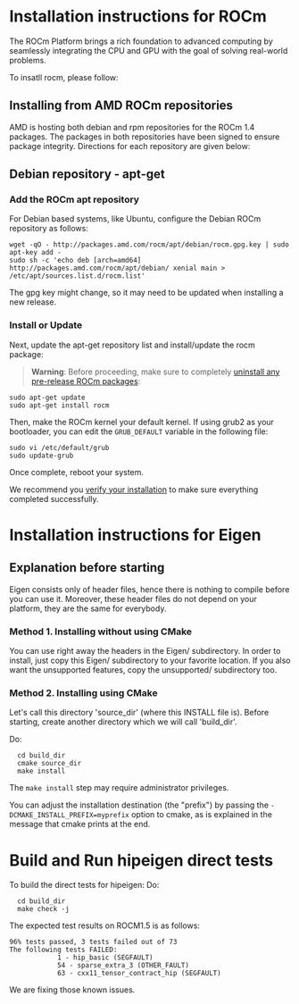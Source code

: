 # Installation instructions for ROCm
The ROCm Platform brings a rich foundation to advanced computing by seamlessly integrating the CPU and GPU with the goal of solving real-world problems.

To insatll rocm, please follow:
## Installing from AMD ROCm repositories
AMD is hosting both debian and rpm repositories for the ROCm 1.4 packages. The
packages in both repositories have been signed to ensure package integrity.
Directions for each repository are given below:

## Debian repository - apt-get

### Add the ROCm apt repository
For Debian based systems, like Ubuntu, configure the Debian ROCm repository as
follows:

```shell
wget -qO - http://packages.amd.com/rocm/apt/debian/rocm.gpg.key | sudo apt-key add -
sudo sh -c 'echo deb [arch=amd64] http://packages.amd.com/rocm/apt/debian/ xenial main > /etc/apt/sources.list.d/rocm.list'
```
The gpg key might change, so it may need to be updated when installing a new 
release.

### Install or Update
Next, update the apt-get repository list and install/update the rocm package:

>**Warning**: Before proceeding, make sure to completely
>[uninstall any pre-release ROCm packages](https://github.com/RadeonOpenCompute/ROCm#removing-pre-release-packages):

```shell
sudo apt-get update
sudo apt-get install rocm
```
Then, make the ROCm kernel your default kernel. If using grub2 as your
bootloader, you can edit the `GRUB_DEFAULT` variable in the following file:

```shell
sudo vi /etc/default/grub
sudo update-grub
```

Once complete, reboot your system.

We recommend you [verify your installation](https://github.com/RadeonOpenCompute/ROCm#verify-installation) to make sure everything completed successfully.


# Installation instructions for Eigen

## Explanation before starting

Eigen consists only of header files, hence there is nothing to compile
before you can use it. Moreover, these header files do not depend on your
platform, they are the same for everybody.

### Method 1. Installing without using CMake

You can use right away the headers in the Eigen/ subdirectory. In order
to install, just copy this Eigen/ subdirectory to your favorite location.
If you also want the unsupported features, copy the unsupported/
subdirectory too.

### Method 2. Installing using CMake

Let's call this directory 'source_dir' (where this INSTALL file is).
Before starting, create another directory which we will call 'build_dir'.

Do:
```shell
  cd build_dir
  cmake source_dir
  make install
```
The `make install` step may require administrator privileges.

You can adjust the installation destination (the "prefix")
by passing the `-DCMAKE_INSTALL_PREFIX=myprefix` option to cmake, as is
explained in the message that cmake prints at the end.


# Build and Run hipeigen direct tests

To build the direct tests for hipeigen:
Do:
```shell
  cd build_dir
  make check -j 
```

The expected test results on ROCM1.5 is as follows:
```shell
96% tests passed, 3 tests failed out of 73
The following tests FAILED:
            1 - hip_basic (SEGFAULT)
            54 - sparse_extra_3 (OTHER_FAULT)
            63 - cxx11_tensor_contract_hip (SEGFAULT)
```
We are fixing those known issues.

